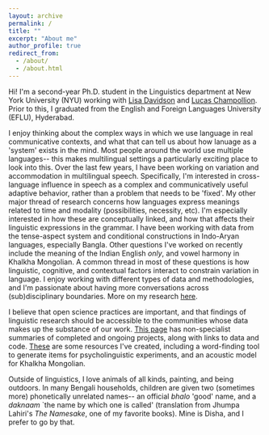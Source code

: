 ```yaml
---
layout: archive
permalink: /
title: ""
excerpt: "About me"
author_profile: true
redirect_from: 
  - /about/
  - /about.html
---
```


Hi! I'm a second-year Ph.D. student in the Linguistics department at New York University (NYU) working with <a href="https://wp.nyu.edu/lisa_davidson/" target="_blank">Lisa Davidson</a> and <a href= "https://champollion.com/" target="_blank">Lucas Champollion</a>. Prior to this, I graduated from the English and Foreign Languages University (EFLU), Hyderabad. 

I enjoy thinking about the complex ways in which we use language in real communicative contexts, and what that can tell us about how lanuage as a 'system' exists in the mind. Most people around the world use multiple languages-- this makes multilingual settings a particularly exciting place to look into this. Over the last few years, I have been working on variation and accommodation in multilingual speech. Specifically, I'm interested in cross-language influence in speech as a complex and communicatively useful adaptive behavior, rather than a problem that needs to be 'fixed'. 
My other major thread of research concerns how languages express meanings related to time and modality (possibilities, necessity, etc). I'm especially interested in how these are conceptually linked, and how that affects their linguistic expressions in the grammar. I have been working with data from the tense-aspect system and conditional constructions in Indo-Aryan languages, especially Bangla.
Other questions I've worked on recently include the meaning of the Indian English _only_, and vowel harmony in Khalkha Mongolian. A common thread in most of these questions is how linguistic, cognitive, and contextual factors interact to constrain variation in language. I enjoy working with different types of data and methodologies, and I'm passionate about having more conversations across (sub)disciplinary boundaries. More on my research [here](research.html).

I believe that open science practices are important, and that findings of linguistic research should be accessible to the communities whose data makes up the substance of our work. [This page](research.html) has non-specialist summaries of completed and ongoing projects, along with links to data and code. [These](resources.html) are some resources I've created, including a word-finding tool to generate items for psycholinguistic experiments, and an acoustic model for Khalkha Mongolian. 

Outside of linguistics, I love animals of all kinds, painting, and being outdoors. In many Bengali households, children are given two (sometimes more) phonetically unrelated names-- an official _bhalo_ 'good' name, and a _daknaam_ `the name by which one is called' (translation from Jhumpa Lahiri's _The Namesake_, one of my favorite books). Mine is Disha, and I prefer to go by that. 